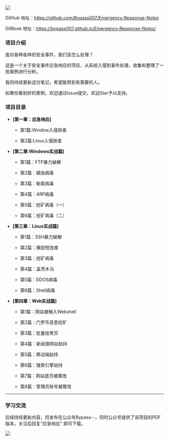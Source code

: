 ![](https://bypass007.github.io/Emergency-Response-Notes/Summary/image/sum-title.png)

GitHub  地址：https://github.com/Bypass007/Emergency-Response-Notes

GitBook 地址：https://bypass007.github.io/Emergency-Response-Notes/

### 项目介绍

面对各种各样的安全事件，我们该怎么处理？

这是一个关于安全事件应急响应的项目，从系统入侵到事件处理，收集和整理了一些案例进行分析。

我将持续更新这份笔记，希望能帮到有需要的人。

如果你看到好的案例，欢迎通过issue提交，欢迎Star予以支持。

### 项目目录

* **[第一章：应急响应]**

  * 第1篇:Window入侵排查

  * 第2篇:Linux入侵排查

* **[第二章:Windows实战篇]**

  * 第1篇：FTP暴力破解
  
  * 第2篇：蠕虫病毒
  
  * 第3篇：勒索病毒
  
  * 第4篇：ARP病毒
  
  * 第5篇：挖矿病毒（一）
  
  * 第6篇：挖矿病毒（二）

* **[第三章：Linux实战篇]**

  * 第1篇：SSH暴力破解
  
  * 第2篇：捕捉短连接
  
  * 第3篇：挖矿病毒
  
  * 第4篇：盖茨木马
  
  * 第5篇：DDOS病毒
  
  * 第6篇：Shell病毒

* **[第四章：Web实战篇]**
  
  * 第1篇：网站被植入Webshell
  
  * 第2篇：门罗币恶意挖矿
  
  * 第3篇：批量挂黑页
  
  * 第4篇：新闻源网站劫持
  
  * 第5篇：移动端劫持
  
  * 第6篇：搜索引擎劫持
  
  * 第7篇：网站首页被篡改
  
  * 第8篇：管理员账号被篡改

------

### 学习交流

后续持续更新内容，将发布在公众号Bypass--，同时公众号提供了该项目的PDF版本，关注后回复"应急响应" 即可下载。

![](https://bypass007.github.io/Emergency-Response-Notes/Summary/image/sum-erweima.jpg)
